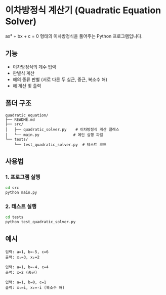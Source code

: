 # 이차방정식 계산기 (Quadratic Equation Solver)

ax² + bx + c = 0 형태의 이차방정식을 풀어주는 Python 프로그램입니다.

## 기능
- 이차방정식의 계수 입력
- 판별식 계산
- 해의 종류 판별 (서로 다른 두 실근, 중근, 복소수 해)
- 해 계산 및 출력

## 폴더 구조
```
quadratic_equation/
├── README.md
├── src/
│   ├── quadratic_solver.py    # 이차방정식 계산 클래스
│   └── main.py               # 메인 실행 파일
└── tests/
    └── test_quadratic_solver.py  # 테스트 코드
```

## 사용법

### 1. 프로그램 실행
```bash
cd src
python main.py
```

### 2. 테스트 실행
```bash
cd tests
python test_quadratic_solver.py
```

## 예시
```
입력: a=1, b=-5, c=6
출력: x₁=3, x₂=2

입력: a=1, b=-4, c=4  
출력: x=2 (중근)

입력: a=1, b=0, c=1
출력: x₁=i, x₂=-i (복소수 해)
```